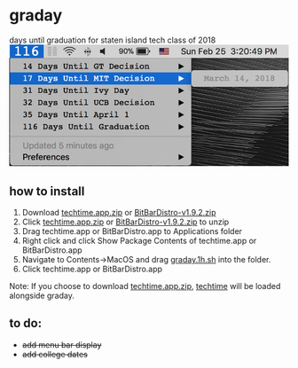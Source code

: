 # graday
days until graduation for staten island tech class of 2018
![](https://raw.githubusercontent.com/klamike/graday/master/graday.png)
## how to install

1) Download [techtime.app.zip](https://github.com/klamike/techtime/releases) or [BitBarDistro-v1.9.2.zip](https://github.com/matryer/bitbar/releases)
2) Click [techtime.app.zip](https://github.com/klamike/techtime/releases) or [BitBarDistro-v1.9.2.zip](https://github.com/matryer/bitbar/releases) to unzip
3) Drag techtime.app or BitBarDistro.app to Applications folder
4) Right click and click Show Package Contents of techtime.app or BitBarDistro.app
5) Navigate to Contents->MacOS and drag [graday.1h.sh](https://github.com/klamike/graday/releases) into the folder.
6) Click techtime.app or BitBarDistro.app

Note: If you choose to download [techtime.app.zip](https://github.com/klamike/techtime/releases), [techtime](https://github.com/klamike/techtime) will be loaded alongside graday.

## to do:

 - ~~add menu bar display~~
 - ~~add college dates~~
